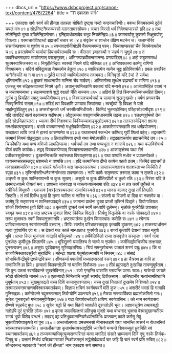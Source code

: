 +++
dbcs_url = "https://www.dsbcproject.org/canon-text/content/476/2264"
title = "11 एकादशः सर्गः"

+++
एकादशः सर्गः
स्वर्ग की हीनता
ततस्ता योषितो दृष्ट्वा नन्दो नन्दनचारिणीः। 
बबन्ध नियमस्तम्भे दुर्दमं चपलं मनः॥१॥
सोऽनिष्टनैष्क्रम्यरसो म्लानतामरसोपमः। 
चचार विरसो धर्मं निवेश्याप्सरसो हृदि॥२॥
तथा लोलेन्द्रियो भूत्वा दयितेन्द्रियगोचरः। 
इन्द्रियार्थवशादेव बभूव नियतेन्द्रियः॥३॥
कामचर्यासु कुशलो भिक्षुचर्यासु विक्लवः। 
परमाचार्यविष्टब्धो ब्रह्मचर्यें चचार सः॥४॥
संवृतेन च शान्तेन तीव्रेण मदनेन च। 
जलाग्नेरिव संसर्गाच्छशाम च शुशोष च॥५॥
स्वभावदर्शनीयोऽपि वैरूप्यमगमत् परम्। 
चिन्तयाप्सरसां चैव नियमेनायतेन च॥६॥
प्रस्तावेष्वपि भार्यायां प्रियभार्यस्तथापि सः। 
वीतराग इवातस्थौ न जहर्ष न चुक्षुभे॥७॥
तं व्यवस्थितमाज्ञाय भार्यारागात् पराङ्मुखम्। 
अभिगम्याब्रवीन्नन्दमानन्दः प्रणयादिदम्॥८॥
अहो सदृशमारब्धं श्रुतमस्याभिजनस्य च। 
निगृहीतेन्द्रियः स्वस्थो नियमे यदि संस्थितः॥९॥
अभिष्वक्तस्य कामेषु रागिणो विषयात्मनः। 
यदियं संविदुत्पन्ना नेयमल्पेन हेतुना॥१०॥
व्याधिरल्पेन यत्नेन मृदुः प्रतिनिवार्यते। 
प्रबलः प्रबलैरेव यत्नैर्नश्यति वा न वा॥११॥
दुर्हरो मानसो व्याधिर्बलवांश्च तवाभवत्। 
विनिवृत्तो यदि [च] ते सर्वथा धृतिमानसि॥१२॥
दुष्करं साध्वनार्येण मानिना चैव मार्दवम्। 
अतिसर्गश्च लुब्धेन ब्रह्मचर्यं च रागिणा॥१३॥
एकस्तु मम संदेहस्तवास्यां नियमे धृतौ। 
अत्रानुनयमिच्छामि वक्तव्यं यदि मन्यसे॥१४॥
आर्जवाभिहितं वाक्यं न च मन्तव्यमन्यथा।
रूक्षमप्याशये शुद्धे रुक्षतो नैति सज्जनः॥१५॥
अप्रियं हि हितं स्निग्धमस्निग्धमहितं प्रियम्। 
दुर्लभं तु प्रियहितं स्वादु पथ्यमिवौषधम्॥१६॥
विश्वासश्चार्थचर्या च सामान्यं सुखदुःखयोः। 
मर्षणं प्रणयश्चैव मित्रवृत्तिरियं सताम्॥१७॥
तदिदं त्वां विवक्षामि प्रणयान्न जिघांसया। 
त्वच्छ्रेयो हि विवक्षा मे यतो नार्हाम्युपेक्षितुम्॥१८॥
अप्सरोभृतको धर्मं चरसीत्यभिधीयसे। 
किमिदं भूतमाहोस्वित् परिहासोऽयमीदृशः॥१९॥
यदि तावदिदं सत्यं वक्ष्याम्यत्र यदौषधम्। 
औद्धत्यमथ वक्तृणामभिधास्यामि तद्रजः॥२०॥
श्लक्ष्णपूर्वमथो तेन हृदि सोऽभिहतस्तदा। 
ध्यात्वा दीर्घं निशश्वास किञ्चिच्चावाङ्मुखोऽभवत्॥२१॥
ततस्तस्येङ्गितं ज्ञात्वा मनःसंकल्पसूचकम्। 
बभाषे वाक्यमानन्दो मधुरोदर्कमप्रियम्॥२२॥
आकारेणावगच्छामि तव धर्मप्रयोजनम्। 
यज्ज्ञात्वा त्वयि जातं मे हास्यं कारुण्यमेव च॥२३॥
यथासनार्थं स्कन्धेन कश्चिद् गुर्वीं शिलां वहेत्। 
तद्वत्त्वमपि कामार्थं नियमं वोढुमुद्यतः॥२४॥
तिताडयिषया दृप्तो यथा मेषोऽपर्सति। 
तद्वदब्रह्मचर्याय ब्रह्मचर्यमिदं तव॥२५॥
चिक्रीषन्ति यथा पण्यं वणिजो लाभलिप्सया। 
धर्मचर्या तव तथा पण्यभूता न शान्तये॥२६॥
यथा फलविशेषार्थ बीजं वपति कार्षकः। 
तद्वद् विषयकार्पण्याद् विषयांस्त्यक्तवानसि॥२७॥
आकाङ्क्षेच्च यथा रोगं प्रतीकारसुखेप्सया। 
दुःखमन्विच्छति भवांस्तथा विषयतृष्णया॥२८॥
यथा पश्यति मध्वेव न प्रपातमवेक्षते। 
पश्यस्यप्सरसस्तद्वद् भ्रंशमन्ते न पश्यसि॥२९॥
हृदि कामाग्निना दीप्ते कायेन वहतो व्रतम्। 
किमिदं ब्रह्मचर्यं ते मनसाब्रह्मचारिणः॥३०॥
संसारे वर्तमानेन यदा चाप्सरसस्त्वया। 
प्राप्तास्त्यक्ताश्च शतशस्ताभ्यः किमिति ते स्पृहा॥३१॥
तृप्तिर्नास्तीन्धनैरग्नेर्नाम्भसा लवणाम्भसः। 
नापि कामैः सतृष्णस्य तस्मात् कामा न तृष्तये॥३२॥
अतृप्तौ स कुतः शान्तिरशान्तौ च कुतः सुखम्। 
असुखे च कुतः प्रीतिरप्रीतौ च कुतो रतिः॥३३॥
रिरंसा यदि ते तस्मादध्यात्मे धीयतां मनः। 
प्रशान्ता चानवद्या च नास्त्यध्यात्मसमा रतिः॥३४॥
न तत्र कार्यं तूर्यैस्ते न स्त्रीभिर्न विभूषणैः। 
एकस्त्वं [यत्र]तत्रस्थस्तया रत्याभिरंस्यसे॥३५॥
मानसं बलवद् दुःखं तर्षे तिष्ठति तिष्ठति। 
तं तर्षं छिन्धि दुःखं हि तृष्णा चास्ति च नास्ति च॥३६॥
संपत्तौ वा विपत्तौ वा दिवा वा नक्तमेव वा। 
कामेषु हि सतृष्णस्य न शान्तिरुपपद्यते॥३७॥
कामानां प्रार्थना दुःखा प्राप्तौ तृप्तिर्न विद्यते। 
वियोगान्नियतः शोको वियोगश्च ध्रुवो दिवि॥३८॥
कृत्वापि दुष्करं कर्म स्वर्गे लब्ध्वापि दुर्लभम्। 
नृलोकं पुनरेवैति प्रवासात् स्वगृहं यथा॥३९॥
यदा भ्रष्टस्य कुशलं शिष्टं किंचिन्न विद्यते। 
तिर्यक्षु पितृलोके वा नरके चोपपद्यते॥४०॥
तस्य भुक्तवतः स्वर्गे विषयानुत्तमानपि। 
भ्रष्टस्यार्तस्य दुःखेन किमास्वादः करोति सः॥४१॥
श्येनाय प्राणिवात्सल्यात् स्वमांसान्यपि दत्तवान्। 
शिविः स्वर्गात् परिभ्रष्टस्तादृक् कृत्वापि दुष्करम्॥४२॥
शक्रस्यार्धासनं गत्वा पूर्वपार्थिव एंव यः। 
स देवत्वं गतः काले मान्धाताधः पुनर्ययौ॥४३॥
राज्यं कृत्वापि देवानां पपात नहुषो भुवि। 
प्राप्तः किल भुजंगत्वं नाद्यापि परिमुच्यते॥४४॥
तथैवेलिविलो राजा राजवृत्तेन संस्कृतः। 
स्वर्गं गत्वा पुनर्भ्रष्टः कूर्मीभूतः किलार्णवे॥४५॥
भूरिद्युम्नो ययातिश्च ते चान्ये च नृपर्षभाः। 
कर्मभिर्द्यामभिक्रीय तत्क्षयात् पुनरत्यजन्॥४६॥
असुराः पूर्वदेवास्तु सुरैरपहृतश्रियः। 
श्रियं समनुशोचन्तः पातालं शरणं ययुः॥४७॥
किं च राजर्षिभिस्तावदसुरैर्वा सुरादिभिः। 
महेन्द्राः शतशः पेतुर्माहात्म्यमपि न स्थिरम्॥४८॥
संसदं शोभायित्वैन्द्रीमुपेन्द्रश्चेन्द्रविक्रमः। 
क्षीणकर्मा पपातोर्वीं मध्यादप्सरसां रसन्॥४९॥
हा चैत्ररथ हा वापि हा मन्दाकिनि हा प्रिये। 
इत्यार्ता विलपन्तोऽपि गां पतन्ति दिवौकसः॥५०॥
तीव्रं ह्युत्पद्यते दुःखमिह तावन्मुमूर्षताम्। 
किं पुनः पततां स्वर्गादेवान्ते सुखसेविनाम्॥५१॥
रजो गृण्हन्ति वासांसि म्लायन्ति परमाः स्रजः। 
गात्रेभ्यो जायते स्वेदो रतिर्भवति नासने॥५२॥
एतान्यादौ निमित्तानि च्युतौ स्वर्गाद् दिवौकसाम्। 
अनिष्टानीव मर्त्यानामरिष्टानि मुमूर्षताम्॥५३॥
सुखमुत्पद्यते यच्च दिवि कामानुपाश्नताम्। 
यच्च दुःखं निपततां दुःखमेव विशिष्यते॥५४॥
तस्मादस्वन्तमत्राणमविश्वास्यमतर्पकम्। 
विज्ञाय क्षयिणं स्वर्गमपवर्गे मतिं कुरु॥५५॥
अशरीरं भवाग्रं हि गत्वापि मुनिरुद्रकः। 
कर्मणोऽन्ते च्युतस्तस्मात् तिर्यग्योनिं प्रपत्स्यते॥५६॥
मैत्रया सप्तवार्षिक्या ब्रह्मलोकमितो गतः। 
सुनेत्रः पुनरावृत्तो गर्भवासमुपेयिवान्॥५७॥
यदा चैश्वर्यवन्तोऽपि क्षयिणः स्वर्गवासिनः। 
को नाम स्वर्गवासय क्षेष्णवे स्पृहयेद् बुधः॥५८॥
सूत्रेण बद्धो हि यथा विहंगो व्यावर्तते दूरगतोऽपि भूयः। 
अज्ञानसूत्रेण तथावबद्धो गतोऽपि दूरं पुनरेति लोकः॥५९॥
कृत्वा कालविलक्षणं प्रतिभुवा मुक्तो यथा बन्धनाद् 
भुक्त्वा वेश्मसुखान्यतीत्य समयं भूयो विशेद् वन्धनं। 
तद्‍वद् द्यां प्रतिभूवदात्मनियमैर्ध्यानादिभिः प्राप्तवान् 
काले कर्मसु तेषु भुक्तविषयेष्वाकृषते गां पुनः॥६०॥
अन्तर्जालगताः प्रमत्तमनसो मीनास्तडागे यथा 
जानन्ति व्यसनं न रोधजनितं स्वस्थाश्चरन्त्यम्भसि। 
अन्तर्लोकगताः कृतार्थमतयस्तद्वद्दिवि ध्यायिनो
मन्यन्ते शिवमच्युतं ध्रुवमिति स्वं स्थानमावर्तकम्॥६१॥
तज्जन्मव्याधिमृत्युव्यसनपरिगतं मत्वा जगदिदं
संसारे भ्राम्यमाणं दिवि नृषु नरके तिर्यक्-पितृषु च। 
यत्त्राणं निर्भयं यच्छिवममरजरं निःशोकममृतं 
तद्धेतोर्ब्रह्मचर्यं चर जहि हि चलं स्वर्गं प्रति रुचिम्॥६२॥
सौन्दरनन्द महाकाव्ये "स्वर्ग की हीनता" नाम एकादश सर्ग समाप्त॥
